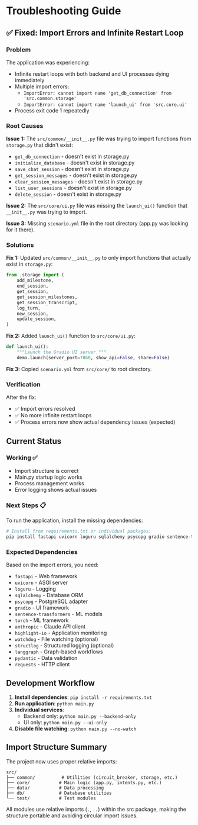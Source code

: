 # Troubleshooting Guide

## ✅ Fixed: Import Errors and Infinite Restart Loop

### Problem
The application was experiencing:
- Infinite restart loops with both backend and UI processes dying immediately
- Multiple import errors:
  - `ImportError: cannot import name 'get_db_connection' from 'src.common.storage'`
  - `ImportError: cannot import name 'launch_ui' from 'src.core.ui'`
- Process exit code 1 repeatedly

### Root Causes
**Issue 1:** The `src/common/__init__.py` file was trying to import functions from `storage.py` that didn't exist:
- `get_db_connection` - doesn't exist in storage.py
- `initialize_database` - doesn't exist in storage.py
- `save_chat_session` - doesn't exist in storage.py
- `get_session_messages` - doesn't exist in storage.py
- `clear_session_messages` - doesn't exist in storage.py
- `list_user_sessions` - doesn't exist in storage.py
- `delete_session` - doesn't exist in storage.py

**Issue 2:** The `src/core/ui.py` file was missing the `launch_ui()` function that `__init__.py` was trying to import.

**Issue 3:** Missing `scenario.yml` file in the root directory (app.py was looking for it there).

### Solutions
**Fix 1:** Updated `src/common/__init__.py` to only import functions that actually exist in `storage.py`:

```python
from .storage import (
    add_milestone,
    end_session,
    get_session,
    get_session_milestones,
    get_session_transcript,
    log_turn,
    new_session,
    update_session,
)
```

**Fix 2:** Added `launch_ui()` function to `src/core/ui.py`:

```python
def launch_ui():
    """Launch the Gradio UI server."""
    demo.launch(server_port=7860, show_api=False, share=False)
```

**Fix 3:** Copied `scenario.yml` from `src/core/` to root directory.

### Verification
After the fix:
- ✅ Import errors resolved
- ✅ No more infinite restart loops
- ✅ Process errors now show actual dependency issues (expected)

## Current Status

### Working ✅
- Import structure is correct
- Main.py startup logic works
- Process management works
- Error logging shows actual issues

### Next Steps 📋
To run the application, install the missing dependencies:

```bash
# Install from requirements.txt or individual packages:
pip install fastapi uvicorn loguru sqlalchemy psycopg gradio sentence-transformers torch
```

### Expected Dependencies
Based on the import errors, you need:
- `fastapi` - Web framework
- `uvicorn` - ASGI server
- `loguru` - Logging
- `sqlalchemy` - Database ORM
- `psycopg` - PostgreSQL adapter
- `gradio` - UI framework
- `sentence-transformers` - ML models
- `torch` - ML framework
- `anthropic` - Claude API client
- `highlight-io` - Application monitoring
- `watchdog` - File watching (optional)
- `structlog` - Structured logging (optional)
- `langgraph` - Graph-based workflows
- `pydantic` - Data validation
- `requests` - HTTP client

## Development Workflow

1. **Install dependencies**: `pip install -r requirements.txt`
2. **Run application**: `python main.py`
3. **Individual services**:
   - Backend only: `python main.py --backend-only`
   - UI only: `python main.py --ui-only`
4. **Disable file watching**: `python main.py --no-watch`

## Import Structure Summary

The project now uses proper relative imports:

```
src/
├── common/          # Utilities (circuit_breaker, storage, etc.)
├── core/           # Main logic (app.py, intents.py, etc.)
├── data/           # Data processing
├── db/             # Database utilities
└── test/           # Test modules
```

All modules use relative imports (`.`, `..`) within the src package, making the structure portable and avoiding circular import issues.